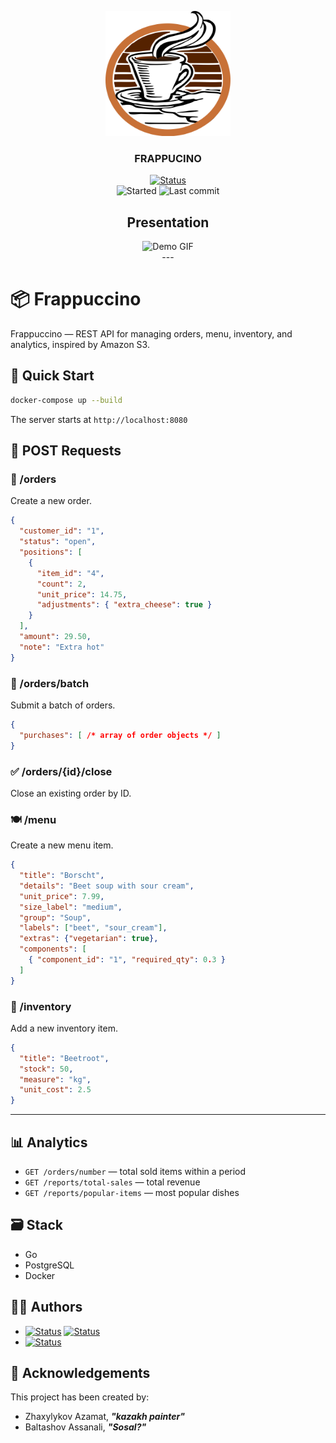 <p align="center">
  <a href="" rel="noopener">
  <img width=200px height=200px src="logo.png" alt="Project logo" style="border-radius:0%;"></a>
  
</p>
<h3 align="center">FRAPPUCINO</h3>

<div align="center">

[![Status](https://img.shields.io/badge/status-completed-success.svg)]()
<br>
![Started](https://img.shields.io/date/1742899680?label=Started)
![Last commit](https://img.shields.io/date/1743719680?label=Last%20commit)

## Presentation
<div align="center">
  <img src="assets/introgif.gif" alt="Demo GIF" />
</div>
---

<div align="left">

# 📦 Frappuccino

Frappuccino — REST API for managing orders, menu, inventory, and analytics, inspired by Amazon S3.

## 🚀 Quick Start

```bash
docker-compose up --build
```

The server starts at `http://localhost:8080`

## 📮 POST Requests

### 🛒 /orders
Create a new order.
```json
{
  "customer_id": "1",
  "status": "open",
  "positions": [
    {
      "item_id": "4",
      "count": 2,
      "unit_price": 14.75,
      "adjustments": { "extra_cheese": true }
    }
  ],
  "amount": 29.50,
  "note": "Extra hot"
}
```

### 🧾 /orders/batch
Submit a batch of orders.
```json
{
  "purchases": [ /* array of order objects */ ]
}
```

### ✅ /orders/{id}/close
Close an existing order by ID.

### 🍽 /menu
Create a new menu item.
```json
{
  "title": "Borscht",
  "details": "Beet soup with sour cream",
  "unit_price": 7.99,
  "size_label": "medium",
  "group": "Soup",
  "labels": ["beet", "sour_cream"],
  "extras": {"vegetarian": true},
  "components": [
    { "component_id": "1", "required_qty": 0.3 }
  ]
}
```

### 🧂 /inventory
Add a new inventory item.
```json
{
  "title": "Beetroot",
  "stock": 50,
  "measure": "kg",
  "unit_cost": 2.5
}
```

---

## 📊 Analytics

- `GET /orders/number` — total sold items within a period
- `GET /reports/total-sales` — total revenue
- `GET /reports/popular-items` — most popular dishes

## 🗃 Stack
- Go
- PostgreSQL
- Docker

## ✍🏻 Authors <a name = "authors"></a>

- [![Status](https://img.shields.io/badge/alem-azhaxyly-success?logo=github)](https://platform.alem.school/git/azhaxyly) <a href="https://t.me/hmlssdeus" target="_blank"><img src="https://img.shields.io/badge/telegram-@hmlssdeus-blue?logo=Telegram" alt="Status" /></a>
- [![Status](https://img.shields.io/badge/alem-abaltash-success?logo=github)](https://platform.alem.school/git/abaltash)


## 🎉 Acknowledgements <a name = "acknowledgement"></a>

This project has been created by:

- Zhaxylykov Azamat, ***"kazakh painter"***
- Baltashov Assanali, ***"Sosal?"***
